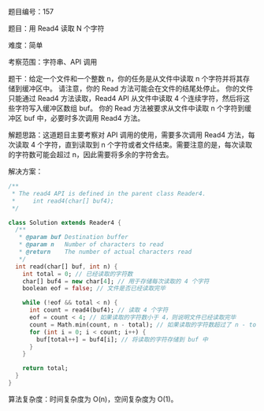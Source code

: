 题目编号：157

题目：用 Read4 读取 N 个字符

难度：简单

考察范围：字符串、API 调用

题干：给定一个文件和一个整数 n，你的任务是从文件中读取 n 个字符并将其存储到缓冲区中。 请注意，你的 Read 方法可能会在文件的结尾处停止。 你的文件只能通过 Read4 方法读取，Read4 API 从文件中读取 4 个连续字符，然后将这些字符写入缓冲区数组 buf。 你的 Read 方法被要求从文件中读取 n 个字符到缓冲区 buf 中，必要时多次调用 Read4 方法。

解题思路：这道题目主要考察对 API 调用的使用，需要多次调用 Read4 方法，每次读取 4 个字符，直到读取到 n 个字符或者文件结束。需要注意的是，每次读取的字符数可能会超过 n，因此需要将多余的字符舍去。

解决方案：

```dart
/**
 * The read4 API is defined in the parent class Reader4.
 *     int read4(char[] buf4);
 */

class Solution extends Reader4 {
  /**
   * @param buf Destination buffer
   * @param n   Number of characters to read
   * @return    The number of actual characters read
   */
  int read(char[] buf, int n) {
    int total = 0; // 已经读取的字符数
    char[] buf4 = new char[4]; // 用于存储每次读取的 4 个字符
    boolean eof = false; // 文件是否已经读取完毕

    while (!eof && total < n) {
      int count = read4(buf4); // 读取 4 个字符
      eof = count < 4; // 如果读取的字符数小于 4，则说明文件已经读取完毕
      count = Math.min(count, n - total); // 如果读取的字符数超过了 n - total，则需要舍去多余的字符
      for (int i = 0; i < count; i++) {
        buf[total++] = buf4[i]; // 将读取的字符存储到 buf 中
      }
    }

    return total;
  }
}
```

算法复杂度：时间复杂度为 O(n)，空间复杂度为 O(1)。